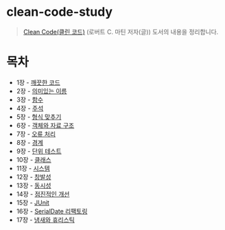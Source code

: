 # clean-code-study
> [Clean Code(클린 코드)](https://product.kyobobook.co.kr/detail/S000001032980) (로버트 C. 마틴 저자(글)) 도서의 내용을 정리합니다.

# 목차
- 1장 - [깨끗한 코드](https://github.com/devopenlibrary/clean-code-study/blob/main/chapter1-clean-code.md)
- 2장 - [의미있는 이름](https://github.com/devopenlibrary/clean-code-study/blob/main/chapter2-meaningful-names.md)
- 3장 - [함수](https://github.com/devopenlibrary/clean-code-study/blob/main/chapter3-function.md)
- 4장 - [주석](https://github.com/devopenlibrary/clean-code-study/blob/main/chapter4-annotation.md)
- 5장 - [형식 맞추기](https://github.com/devopenlibrary/clean-code-study/blob/main/chapter5-consistent-formatting%20.md)
- 6장 - [객체와 자료 구조](https://github.com/devopenlibrary/clean-code-study/blob/main/chpater6-obejct-and-data-structure.md)
- 7장 - [오류 처리](https://github.com/devopenlibrary/clean-code-study/blob/main/chapter7-error-handling.md)
- 8장 - [경계](https://github.com/devopenlibrary/clean-code-study/blob/main/chapter8-boundary.md)
- 9장 - [단위 테스트](https://github.com/devopenlibrary/clean-code-study/blob/main/chapter9-unit-test.md)
- 10장 - [클래스](https://github.com/devopenlibrary/clean-code-study/blob/main/chapter10-class.md)
- 11장 - [시스템](https://github.com/devopenlibrary/clean-code-study/blob/main/chapter11-system.md)
- 12장 - [창발성](https://github.com/devopenlibrary/clean-code-study/blob/main/chapter12-emergence.md)
- 13장 - [동시성](https://github.com/devopenlibrary/clean-code-study/blob/main/chapter13-concurrency.md)
- 14장 - [점진적인 개선](https://github.com/devopenlibrary/clean-code-study/blob/main/chapter14-incremental-improvement.md)
- 15장 - [JUnit](https://github.com/devopenlibrary/clean-code-study/blob/main/chapter15-junit.md)
- 16장 - [SerialDate 리팩토링](https://github.com/devopenlibrary/clean-code-study/blob/main/chapter16-SerialDate-refactoring.md)
- 17장 - [냄새와 휴리스틱](https://github.com/devopenlibrary/clean-code-study/blob/main/chapter17-smell-and-heuristic.md)

